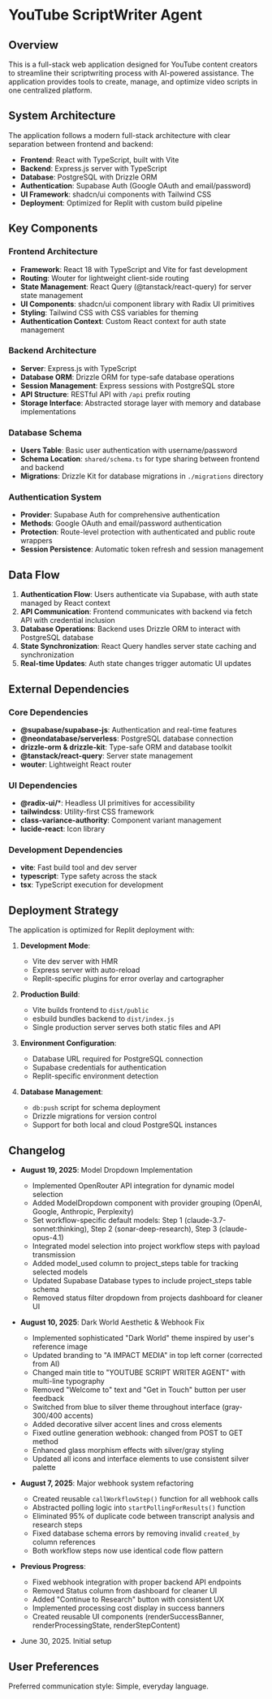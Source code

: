 # YouTube ScriptWriter Agent

## Overview

This is a full-stack web application designed for YouTube content creators to streamline their scriptwriting process with AI-powered assistance. The application provides tools to create, manage, and optimize video scripts in one centralized platform.

## System Architecture

The application follows a modern full-stack architecture with clear separation between frontend and backend:

- **Frontend**: React with TypeScript, built with Vite
- **Backend**: Express.js server with TypeScript
- **Database**: PostgreSQL with Drizzle ORM
- **Authentication**: Supabase Auth (Google OAuth and email/password)
- **UI Framework**: shadcn/ui components with Tailwind CSS
- **Deployment**: Optimized for Replit with custom build pipeline

## Key Components

### Frontend Architecture
- **Framework**: React 18 with TypeScript and Vite for fast development
- **Routing**: Wouter for lightweight client-side routing
- **State Management**: React Query (@tanstack/react-query) for server state management
- **UI Components**: shadcn/ui component library with Radix UI primitives
- **Styling**: Tailwind CSS with CSS variables for theming
- **Authentication Context**: Custom React context for auth state management

### Backend Architecture
- **Server**: Express.js with TypeScript
- **Database ORM**: Drizzle ORM for type-safe database operations
- **Session Management**: Express sessions with PostgreSQL store
- **API Structure**: RESTful API with `/api` prefix routing
- **Storage Interface**: Abstracted storage layer with memory and database implementations

### Database Schema
- **Users Table**: Basic user authentication with username/password
- **Schema Location**: `shared/schema.ts` for type sharing between frontend and backend
- **Migrations**: Drizzle Kit for database migrations in `./migrations` directory

### Authentication System
- **Provider**: Supabase Auth for comprehensive authentication
- **Methods**: Google OAuth and email/password authentication
- **Protection**: Route-level protection with authenticated and public route wrappers
- **Session Persistence**: Automatic token refresh and session management

## Data Flow

1. **Authentication Flow**: Users authenticate via Supabase, with auth state managed by React context
2. **API Communication**: Frontend communicates with backend via fetch API with credential inclusion
3. **Database Operations**: Backend uses Drizzle ORM to interact with PostgreSQL database
4. **State Synchronization**: React Query handles server state caching and synchronization
5. **Real-time Updates**: Auth state changes trigger automatic UI updates

## External Dependencies

### Core Dependencies
- **@supabase/supabase-js**: Authentication and real-time features
- **@neondatabase/serverless**: PostgreSQL database connection
- **drizzle-orm & drizzle-kit**: Type-safe ORM and database toolkit
- **@tanstack/react-query**: Server state management
- **wouter**: Lightweight React router

### UI Dependencies
- **@radix-ui/***: Headless UI primitives for accessibility
- **tailwindcss**: Utility-first CSS framework
- **class-variance-authority**: Component variant management
- **lucide-react**: Icon library

### Development Dependencies
- **vite**: Fast build tool and dev server
- **typescript**: Type safety across the stack
- **tsx**: TypeScript execution for development

## Deployment Strategy

The application is optimized for Replit deployment with:

1. **Development Mode**: 
   - Vite dev server with HMR
   - Express server with auto-reload
   - Replit-specific plugins for error overlay and cartographer

2. **Production Build**:
   - Vite builds frontend to `dist/public`
   - esbuild bundles backend to `dist/index.js`
   - Single production server serves both static files and API

3. **Environment Configuration**:
   - Database URL required for PostgreSQL connection
   - Supabase credentials for authentication
   - Replit-specific environment detection

4. **Database Management**:
   - `db:push` script for schema deployment
   - Drizzle migrations for version control
   - Support for both local and cloud PostgreSQL instances

## Changelog

- **August 19, 2025**: Model Dropdown Implementation
  - Implemented OpenRouter API integration for dynamic model selection
  - Added ModelDropdown component with provider grouping (OpenAI, Google, Anthropic, Perplexity)
  - Set workflow-specific default models: Step 1 (claude-3.7-sonnet:thinking), Step 2 (sonar-deep-research), Step 3 (claude-opus-4.1)
  - Integrated model selection into project workflow steps with payload transmission
  - Added model_used column to project_steps table for tracking selected models
  - Updated Supabase Database types to include project_steps table schema
  - Removed status filter dropdown from projects dashboard for cleaner UI

- **August 10, 2025**: Dark World Aesthetic & Webhook Fix
  - Implemented sophisticated "Dark World" theme inspired by user's reference image
  - Updated branding to "A IMPACT MEDIA" in top left corner (corrected from AI)
  - Changed main title to "YOUTUBE SCRIPT WRITER AGENT" with multi-line typography
  - Removed "Welcome to" text and "Get in Touch" button per user feedback
  - Switched from blue to silver theme throughout interface (gray-300/400 accents)
  - Added decorative silver accent lines and cross elements
  - Fixed outline generation webhook: changed from POST to GET method
  - Enhanced glass morphism effects with silver/gray styling
  - Updated all icons and interface elements to use consistent silver palette

- **August 7, 2025**: Major webhook system refactoring
  - Created reusable `callWorkflowStep()` function for all webhook calls
  - Abstracted polling logic into `startPollingForResults()` function
  - Eliminated 95% of duplicate code between transcript analysis and research steps
  - Fixed database schema errors by removing invalid `created_by` column references
  - Both workflow steps now use identical code flow pattern

- **Previous Progress**: 
  - Fixed webhook integration with proper backend API endpoints
  - Removed Status column from dashboard for cleaner UI
  - Added "Continue to Research" button with consistent UX
  - Implemented processing cost display in success banners
  - Created reusable UI components (renderSuccessBanner, renderProcessingState, renderStepContent)

- June 30, 2025. Initial setup

## User Preferences

Preferred communication style: Simple, everyday language.
